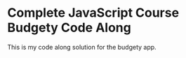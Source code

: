 # Complete JavaScript Course Budgety Code Along

This is my code along solution for the budgety app.
